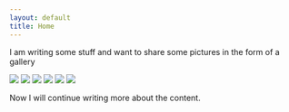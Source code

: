```yaml
---
layout: default
title: Home
---
```

I am writing some stuff and want to share some pictures in the form of a gallery

<div class='gallery'>
    <img src="https://www.dropbox.com/s/yiq0uzwr2c1x93t/me.jpg?raw=1">
    <img src="https://www.dropbox.com/s/yiq0uzwr2c1x93t/me.jpg?raw=1">
    <img src="https://www.dropbox.com/s/yiq0uzwr2c1x93t/me.jpg?raw=1">
    <img src="https://www.dropbox.com/s/yiq0uzwr2c1x93t/me.jpg?raw=1">
    <img src="https://www.dropbox.com/s/yiq0uzwr2c1x93t/me.jpg?raw=1">
    <img src="https://www.dropbox.com/s/yiq0uzwr2c1x93t/me.jpg?raw=1">
</div>

Now I will continue writing more about the content.